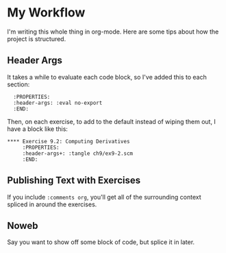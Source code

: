 # My Workflow

I'm writing this whole thing in org-mode. Here are some tips about how the project is structured.

## Header Args

It takes a while to evaluate each code block, so I've added this to each section:

```
  :PROPERTIES:
  :header-args: :eval no-export
  :END:
```

Then, on each exercise, to add to the default instead of wiping them out, I have a block like this:

```
**** Exercise 9.2: Computing Derivatives
     :PROPERTIES:
     :header-args+: :tangle ch9/ex9-2.scm
     :END:
```

## Publishing Text with Exercises

If you include `:comments org`, you'll get all of the surrounding context
spliced in around the exercises.

## Noweb

Say you want to show off some block of code, but splice it in later.
